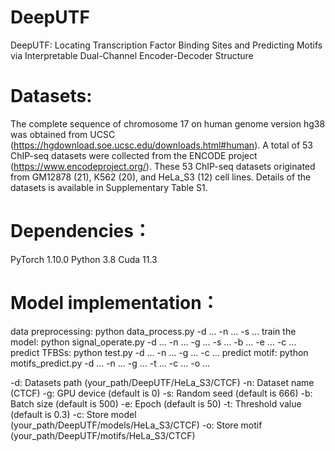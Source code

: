 # DeepUTF
DeepUTF: Locating Transcription Factor Binding Sites and Predicting Motifs via Interpretable Dual-Channel Encoder-Decoder Structure
# Datasets:
The complete sequence of chromosome 17 on human genome version hg38 was obtained from UCSC (https://hgdownload.soe.ucsc.edu/downloads.html#human). A total of 53 ChIP-seq datasets were collected from the ENCODE project (https://www.encodeproject.org/). These 53 ChIP-seq datasets originated from GM12878 (21), K562 (20), and HeLa_S3 (12) cell lines. Details of the datasets is available in Supplementary Table S1.
# Dependencies：
PyTorch 1.10.0
Python 3.8
Cuda 11.3
# Model implementation：
data preprocessing: python data_process.py -d … -n … -s …
train the model: python signal_operate.py -d … -n … -g … -s … -b … -e … -c …
predict TFBSs: python test.py -d … -n … -g … -c …
predict motif: python motifs_predict.py -d … -n … -g … -t … -c … -o …

-d: Datasets path (your_path/DeepUTF/HeLa_S3/CTCF)
-n: Dataset name (CTCF)
-g: GPU device (default is 0)
-s: Random seed (default is 666)
-b: Batch size (default is 500)
-e: Epoch (default is 50)
-t: Threshold value (default is 0.3)
-c: Store model (your_path/DeepUTF/models/HeLa_S3/CTCF)
-o: Store motif (your_path/DeepUTF/motifs/HeLa_S3/CTCF)
